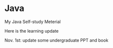 # Java
My Java Self-study Meterial 

Here is the learning update

Nov. 1st: update some undergraduate PPT and book

